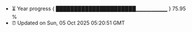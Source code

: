 - ⏳ Year progress { ██████████████████████▁▁▁▁▁▁▁▁ } 75.95 %
- ⏰ Updated on Sun, 05 Oct 2025 05:20:51 GMT

